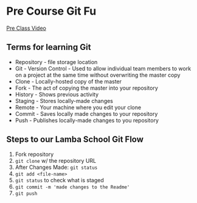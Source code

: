 # Pre Course Git Fu
[Pre Class Video](https://youtu.be/ZihgMcrHOF4)
## Terms for learning Git
 * Repository - file storage location
 * Git - Version Control - Used to allow individual team members to work on a project at the same time without overwriting the master copy
 * Clone - Locally-hosted copy of the master
 * Fork - The act of copying the master into your repository
 * History - Shows previous activity
 * Staging - Stores locally-made changes
 * Remote - Your machine where you edit your clone
 * Commit - Saves locally made changes to your repository
 * Push - Publishes locally-made changes to you repository

## Steps to our Lamba School Git Flow
1. Fork repository
2. `git clone` w/ the repository URL 
3. After Changes Made: `git status`
4. `git add <file-name>` 
5. `git status` to check what is staged
6. `git commit -m 'made changes to the Readme'`
7. `git push`

